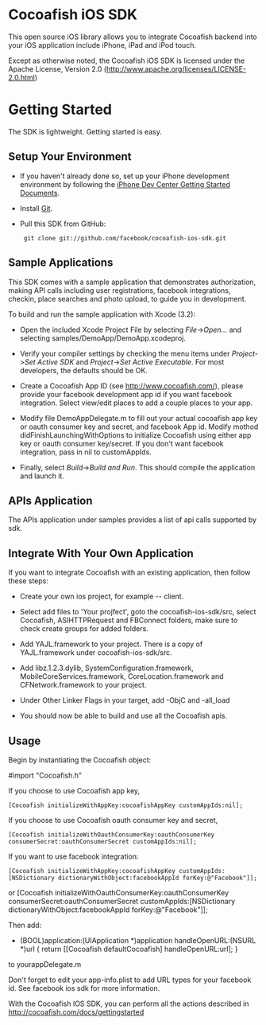 Cocoafish iOS SDK
===========================

This open source iOS library allows you to integrate Cocoafish backend into your iOS application include iPhone, iPad and iPod touch.

Except as otherwise noted, the Cocoafish iOS SDK is licensed under the Apache License, Version 2.0 (http://www.apache.org/licenses/LICENSE-2.0.html)

Getting Started
===============

The SDK is lightweight. Getting started is easy.

Setup Your Environment
----------------------

* If you haven't already done so, set up your iPhone development environment by following the [iPhone Dev Center Getting Started Documents](https://developer.apple.com/iphone/index.action).

* Install [Git](http://git-scm.com/).

* Pull this SDK from GitHub:

       git clone git://github.com/facebook/cocoafish-ios-sdk.git

Sample Applications
-------------------

This SDK comes with a sample application that demonstrates authorization, making API calls including user registrations, facebook integrations, checkin, place searches and photo upload, to guide you in development.

To build and run the sample application with Xcode (3.2):

* Open the included Xcode Project File by selecting _File_->_Open..._ and selecting samples/DemoApp/DemoApp.xcodeproj.

* Verify your compiler settings by checking the menu items under _Project_->_Set Active SDK_ and _Project_->_Set Active Executable_. For most developers, the defaults should be OK.

* Create a Cocoafish App ID (see http://www.cocoafish.com/), please provide your facebook development app id if you want facebook integration. Select view/edit places to add a couple places to your app.

* Modify file DemoAppDelegate.m to fill out your actual cocoafish app key or oauth consumer key and secret, and facebook App id. Modify mothod didFinishLaunchingWithOptions to initialize Cocoafish using either app key or oauth consumer key/secret. If you don't want facebook integration, pass in nil to customAppIds.

* Finally, select _Build_->_Build and Run_. This should compile the application and launch it.

APIs Application
----------------
The APIs application under samples provides a list of api calls supported by sdk.

Integrate With Your Own Application
-----------------------------------

If you want to integrate Cocoafish with an existing application, then follow these steps:

* Create your own ios project, for example -- client.

* Select add files to 'Your projfect', goto the cocoafish-ios-sdk/src, select Cocoafish, ASIHTTPRequest and FBConnect folders, make sure to check create groups for added folders.

* Add YAJL.framework to your project. There is a copy of YAJL.framework under cocoafish-ios-sdk/src. 

* Add libz.1.2.3.dylib, SystemConfiguration.framework, MobileCoreServices.framework, CoreLocation.framework and CFNetwork.framework to your project.

* Under Other Linker Flags in your target, add -ObjC and -all_load  

* You should now be able to build and use all the Cocoafish apis.

Usage
-----

Begin by instantiating the Cocoafish object:

#import "Cocoafish.h"

If you choose to use Cocoafish app key, 

	[Cocoafish initializeWithAppKey:cocoafishAppKey customAppIds:nil];

If you choose to use Cocoafish oauth consumer key and secret,

	[Cocoafish initializeWithOauthConsumerKey:oauthConsumerKey consumerSecret:oauthConsumerSecret customAppIds:nil];

If you want to use facebook integration:

	[Cocoafish initializeWithAppKey:cocoafishAppKey customAppIds:[NSDictionary dictionaryWithObject:facebookAppId forKey:@"Facebook"]];

or
	[Cocoafish initializeWithOauthConsumerKey:oauthConsumerKey consumerSecret:oauthConsumerSecret customAppIds:[NSDictionary dictionaryWithObject:facebookAppId forKey:@"Facebook"]];

Then add:

- (BOOL)application:(UIApplication *)application handleOpenURL:(NSURL *)url
{
	return [[Cocoafish defaultCocoafish] handleOpenURL:url];
}

to yourappDelegate.m

Don't forget to edit your app-info.plist to add URL types for your facebook id. See facebook ios sdk for more information.

With the Cocoafish IOS SDK, you can perform all the actions described in http://cocoafish.com/docs/gettingstarted

